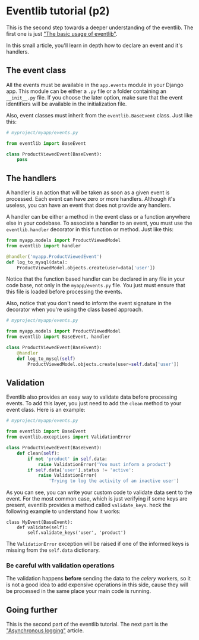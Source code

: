 # Eventlib tutorial (p2)

This is the second step towards a deeper understanding of the
eventlib. The first one is just ["The basic usage of eventlib"](p1-tutorial.md).

In this small article, you'll learn in depth how to declare an event and
it's handlers.


## The event class

All the events must be available in the `app.events` module in your
Django app. This module can be either a `.py` file or a folder
containing an `__init__.py` file. If you choose the later option, make
sure that the event identifiers will be available in the initialization
file.

Also, event classes must inherit from the `eventlib.BaseEvent`
class. Just like this:

```python
# myproject/myapp/events.py

from eventlib import BaseEvent

class ProductViewedEvent(BaseEvent):
    pass
```

## The handlers

A handler is an action that will be taken as soon as a given event is
processed. Each event can have zero or more handlers. Although it's
useless, you can have an event that does not provide any handlers.

A handler can be either a method in the event class or a function
anywhere else in your codebase. To associate a handler to an event, you
must use the `eventlib.handler` decorator in this function or
method. Just like this:

```python
from myapp.models import ProductViewedModel
from eventlib import handler

@handler('myapp.ProductViewedEvent')
def log_to_mysql(data):
    ProductViewedModel.objects.create(user=data['user'])
```

Notice that the function based handler can be declared in any file in
your code base, not only in the `myapp/events.py` file. You just must
ensure that this file is loaded before processing the events.

Also, notice that you don't need to inform the event signature in the
decorator when you're using the class based approach.

```python
# myproject/myapp/events.py

from myapp.models import ProductViewedModel
from eventlib import BaseEvent, handler

class ProductViewedEvent(BaseEvent):
    @handler
    def log_to_mysql(self)
        ProductViewedModel.objects.create(user=self.data['user'])
```


## Validation

Eventlib also provides an easy way to validate data before processing
events. To add this layer, you just need to add the `clean` method to
your event class. Here is an example:

```python
# myproject/myapp/events.py

from eventlib import BaseEvent
from eventlib.exceptions import ValidationError

class ProductViewedEvent(BaseEvent):
    def clean(self):
        if not 'product' in self.data:
            raise ValidationError('You must inform a product')
        if self.data['user'].status != 'active':
            raise ValidationError(
                'Trying to log the activity of an inactive user')
```

As you can see, you can write your custom code to validate data sent to
the event. For the most common case, which is just verifying if some
keys are present, eventlib provides a method called `validate_keys`.
heck the following example to understand how it works:

```
class MyEvent(BaseEvent):
    def validate(self):
        self.validate_keys('user', 'product')
```

The `ValidationError` exception will be raised if one of the informed
keys is missing from the `self.data` dictionary.

### Be careful with validation operations

The validation happens **before** sending the data to the *celery*
workers, so it is not a good idea to add expensive operations in this
side, cause they will be processed in the same place your main code is
running.

## Going further

This is the second part of the eventlib tutorial. The next part is the
["Asynchronous logging"](docs/p3-asynchronous-logging.md) article.
